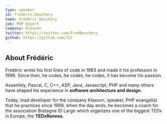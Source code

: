 ```yaml
---
type: speaker
id: frederic-bouchery
name: Frédéric Bouchery
job: PHP Expert
company: Klaxoon
twitter: https://twitter.com/FredBouchery
github: https://github.com/f2r
---
```


## About Frédéric
Frédéric wrote his first lines of code in 1983 and made it his profession in 1996. Since then, he codes, he codes, he codes, it has become his passion.

Assembly, Pascal, C, C++, ASP, Java, Javascript, PHP and many others have shaped his experience in **software architecture and design**.

Today, lead developer for the company Klaxoon, speaker, PHP evangelist that he practices since 1999, when the day ends, he becomes a coach for the association Bretagne ID Large which organizes one of the biggest TEDx in Europe, the **TEDxRennes**.
